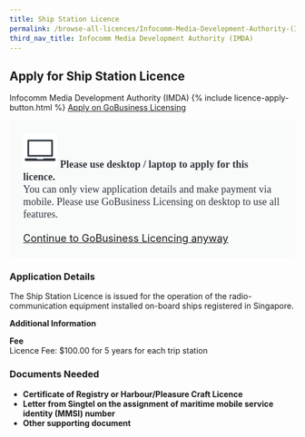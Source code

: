 ```yaml
---
title: Ship Station Licence
permalink: /browse-all-licences/Infocomm-Media-Development-Authority-(IMDA)/Ship-Station-Licence
third_nav_title: Infocomm Media Development Authority (IMDA)
---
```


## Apply for Ship Station Licence

Infocomm Media Development Authority (IMDA)
{% include licence-apply-button.html %}
<a class="btn" id = "desktopNotice" href="https://licence1.business.gov.sg/feportal/web/frontier/eAdvisor?redirection=true&selectedLicenceIds=10015" target="_blank" rel="noopener">Apply on GoBusiness Licensing</a>
<div id = "mobileNotice" style="background: #F9FAFA; border-radius: 5px; width: auto; height: auto; padding: 24px 24px; font-size: 18px; color: #313840;">
<img src="/images/laptop.svg" alt="" style="height: 60px; width: 60px; margin-left: 0px;">
<span style="font-weight: bold; font-family: hknova-bold; font-size: 18px; ">Please use desktop / laptop to apply for this licence.</span><br>
<span style="font-family: hknova-regular;">You can only view application details and make payment via mobile. Please use GoBusiness Licensing on desktop to use all features.</span><br><br>
<a id="mobileNotice" href="https://licence1.business.gov.sg/feportal/web/frontier/eAdvisor?redirection=true&selectedLicenceIds=10015" target="_blank" rel="noopener">Continue to GoBusiness Licencing anyway</a>
</div>

<H3>Application Details</H3>

<p>The Ship Station Licence is issued for the operation of the radio-communication equipment installed on-board ships registered in Singapore.</p>

<strong>Additional Information</strong>

<p><strong>Fee</strong><br />Licence Fee: $100.00 for 5 years for each trip station</p>

<H3>Documents Needed</H3>

<ul>
 <li><strong>Certificate of Registry or Harbour/Pleasure Craft Licence</strong></li>
 <li><strong>Letter from Singtel on the assignment of maritime mobile service identity (MMSI) number</strong></li>
 <li><strong>Other supporting document</strong></li>
 </ul>